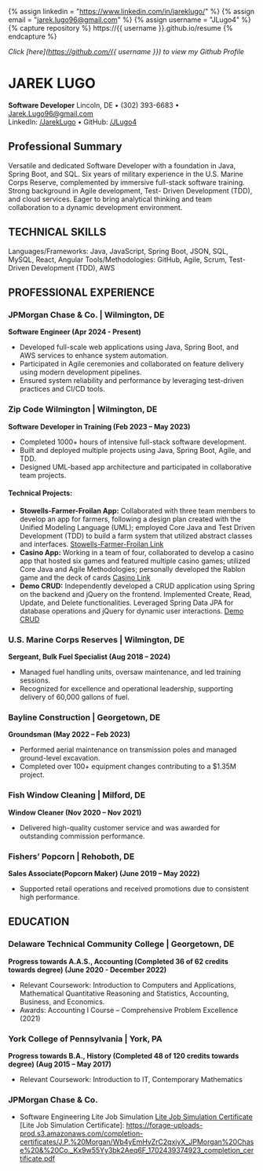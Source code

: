 {% assign linkedin = "https://www.linkedin.com/in/jareklugo/" %}
{% assign email    = "jarek.lugo96@gmail.com" %}
{% assign username = "JLugo4" %}
{% capture repository %}
    https://{{ username }}.github.io/resume
{% endcapture %}

[//]: # (<table>)

[//]: # (   <tr>)

[//]: # (      <td>)

[//]: # (         <img src="https://github-readme-stats.vercel.app/api?username={{ username }}&show_icons=true">         )

[//]: # (      </td>)

[//]: # (      <td>)

[//]: # (         <img src="https://github-readme-stats.vercel.app/api/top-langs/?username={{ username }}&layout=compact">)

[//]: # (      </td>)

[//]: # (   </tr>)

[//]: # (</table>)

[//]: # ()
[//]: # (<link rel="stylesheet" type="text/css" media="all" href="./assets/css/style.css" />)

_Click [here](https://github.com/{{ username }}) to view my Github Profile_

# JAREK LUGO
**Software Developer**
Lincoln, DE • (302) 393-6683 • Jarek.Lugo96@gmail.com  
LinkedIn: [/JarekLugo](https://www.linkedin.com/in/JarekLugo) • GitHub: [/JLugo4](https://github.com/JLugo4)

## Professional Summary
Versatile and dedicated Software Developer with a foundation in Java, Spring Boot, and SQL. 
Six years of military experience in the U.S. Marine Corps Reserve, complemented by
immersive full-stack software training. Strong background in Agile development, Test-
Driven Development (TDD), and cloud services. Eager to bring analytical thinking and team
collaboration to a dynamic development environment.

## TECHNICAL SKILLS
Languages/Frameworks: Java, JavaScript, Spring Boot, JSON, SQL, MySQL, React, Angular
Tools/Methodologies: GitHub, Agile, Scrum, Test-Driven Development (TDD), AWS

## PROFESSIONAL EXPERIENCE
### JPMorgan Chase & Co. | Wilmington, DE
**Software Engineer (Apr 2024 - Present)**
- Developed full-scale web applications using Java, Spring Boot, and AWS services to enhance system automation.
- Participated in Agile ceremonies and collaborated on feature delivery using modern development pipelines.
- Ensured system reliability and performance by leveraging test-driven practices and CI/CD tools.

### Zip Code Wilmington | Wilmington, DE
**Software Developer in Training (Feb 2023 – May 2023)**
- Completed 1000+ hours of intensive full-stack software development.
- Built and deployed multiple projects using Java, Spring Boot, Agile, and TDD.
- Designed UML-based app architecture and participated in collaborative team projects.

#### Technical Projects:
- **Stowells-Farmer-Froilan App:**
  Collaborated with three team members to develop an app for farmers, following a design plan created with the Unified Modeling Language (UML); employed Core Java and Test Driven Development (TDD) to build a farm system that utilized abstract classes and interfaces. [Stowells-Farmer-Froilan Link](https://github.com/Stowells-Farmer-Froilan/Maven.FarmerFroilan)
- **Casino App:**
  Working in a team of four, collaborated to develop a casino app that hosted six games and featured multiple casino games; utilized Core Java and Agile Methodologies; personally developed the Rablon game and the deck of cards [Casino Link](https://github.com/JLugo4/GroupCasino)
- **Demo CRUD:**
  Independently developed a CRUD application using Spring on the backend and jQuery on the frontend. Implemented Create, Read, Update, and Delete functionalities. Leveraged Spring Data JPA for database operations and jQuery for dynamic user interactions. [Demo CRUD](https://github.com/JLugo4/demoCrud)

### U.S. Marine Corps Reserves | Wilmington, DE 
**Sergeant, Bulk Fuel Specialist (Aug 2018 – 2024)**
- Managed fuel handling units, oversaw maintenance, and led training sessions.
- Recognized for excellence and operational leadership, supporting delivery of 60,000 gallons of fuel.

### Bayline Construction | Georgetown, DE 
**Groundsman (May 2022 – Feb 2023)**
- Performed aerial maintenance on transmission poles and managed ground-level excavation.
- Completed over 100+ equipment changes contributing to a $1.35M project.

### Fish Window Cleaning | Milford, DE 
**Window Cleaner (Nov 2020 – Nov 2021)**
- Delivered high-quality customer service and was awarded for outstanding commission performance.

### Fishers’ Popcorn | Rehoboth, DE 
**Sales Associate(Popcorn Maker) (June 2019 – May 2022)**
- Supported retail operations and received promotions due to consistent high performance.
## EDUCATION

### Delaware Technical Community College | Georgetown, DE 
**Progress towards A.A.S., Accounting (Completed 36 of 62 credits towards degree) (June 2020 - December 2022)**
- Relevant Coursework: Introduction to Computers and Applications, Mathematical Quantitative Reasoning and Statistics, Accounting, Business, and Economics.
- Awards: Accounting I Course – Comprehensive Problem Excellence (2021)

### York College of Pennsylvania | York, PA 
**Progress towards B.A., History (Completed 48 of 120 credits towards degree) (Aug 2015 – May 2017)**
- Relevant Coursework: Introduction to IT, Contemporary Mathematics

### JPMorgan Chase & Co.
- Software Engineering Lite Job Simulation [Lite Job Simulation Certificate]()
[Lite Job Simulation Certificate]: https://forage-uploads-prod.s3.amazonaws.com/completion-certificates/J.P.%20Morgan/Wb4yEmHvZrC2qxiyX_JPMorgan%20Chase%20&%20Co._Kx9w55Yy3bk2Aeq6F_1702439374923_completion_certificate.pdf 